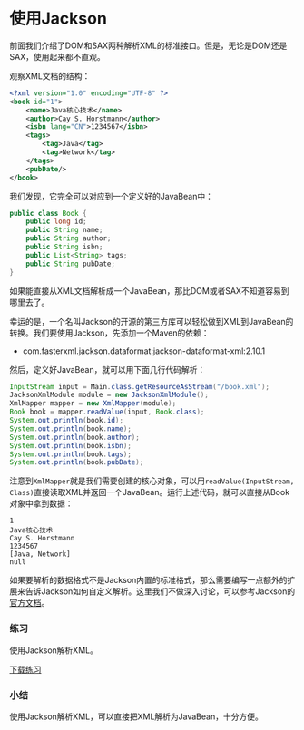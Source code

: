 # 使用Jackson

前面我们介绍了DOM和SAX两种解析XML的标准接口。但是，无论是DOM还是SAX，使用起来都不直观。

观察XML文档的结构：

```xml
<?xml version="1.0" encoding="UTF-8" ?>
<book id="1">
    <name>Java核心技术</name>
    <author>Cay S. Horstmann</author>
    <isbn lang="CN">1234567</isbn>
    <tags>
        <tag>Java</tag>
        <tag>Network</tag>
    </tags>
    <pubDate/>
</book>
```

我们发现，它完全可以对应到一个定义好的JavaBean中：

```java
public class Book {
    public long id;
    public String name;
    public String author;
    public String isbn;
    public List<String> tags;
    public String pubDate;
}
```

如果能直接从XML文档解析成一个JavaBean，那比DOM或者SAX不知道容易到哪里去了。

幸运的是，一个名叫Jackson的开源的第三方库可以轻松做到XML到JavaBean的转换。我们要使用Jackson，先添加一个Maven的依赖：

- com.fasterxml.jackson.dataformat:jackson-dataformat-xml:2.10.1

然后，定义好JavaBean，就可以用下面几行代码解析：

```java
InputStream input = Main.class.getResourceAsStream("/book.xml");
JacksonXmlModule module = new JacksonXmlModule();
XmlMapper mapper = new XmlMapper(module);
Book book = mapper.readValue(input, Book.class);
System.out.println(book.id);
System.out.println(book.name);
System.out.println(book.author);
System.out.println(book.isbn);
System.out.println(book.tags);
System.out.println(book.pubDate);
```

注意到`XmlMapper`就是我们需要创建的核心对象，可以用`readValue(InputStream, Class)`直接读取XML并返回一个JavaBean。运行上述代码，就可以直接从Book对象中拿到数据：

```plain
1
Java核心技术
Cay S. Horstmann
1234567
[Java, Network]
null
```

如果要解析的数据格式不是Jackson内置的标准格式，那么需要编写一点额外的扩展来告诉Jackson如何自定义解析。这里我们不做深入讨论，可以参考Jackson的[官方文档](https://github.com/FasterXML/jackson)。

### 练习

使用Jackson解析XML。

[下载练习](https://liaoxuefeng.com/books/java/xml-json/jackson/xml-jackson.zip)

### 小结

使用Jackson解析XML，可以直接把XML解析为JavaBean，十分方便。